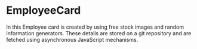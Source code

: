 # EmployeeCard

In this Employee card is created by using free stock images and random information generators.
These details are stored on a git repository and are fetched using asynchronous JavaScript mechanisms. 

